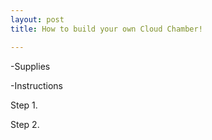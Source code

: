 ```yaml
---
layout: post
title: How to build your own Cloud Chamber!

---
```

-Supplies

-Instructions

Step 1.

Step 2.

